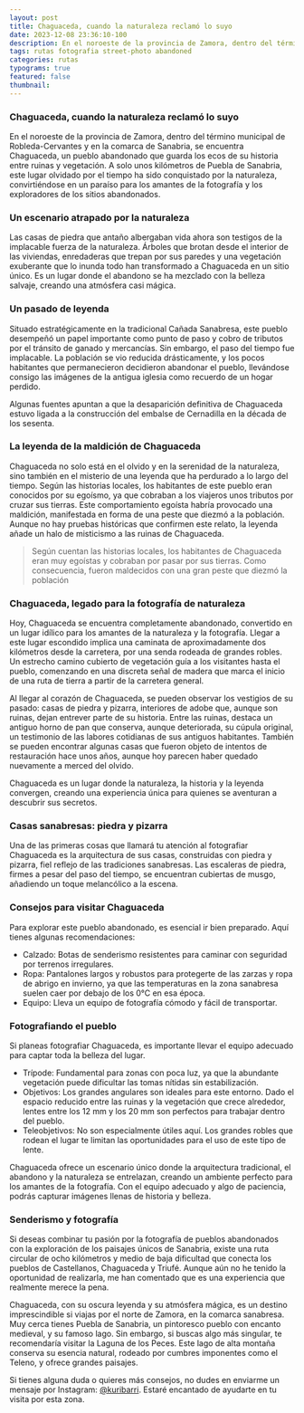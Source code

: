 ```yaml
---
layout: post
title: Chaguaceda, cuando la naturaleza reclamó lo suyo
date: 2023-12-08 23:36:10-100
description: En el noroeste de la provincia de Zamora, dentro del término municipal de Robleda-Cervantes y en la comarca de Sanabria, se encuentra Chaguaceda, un pueblo abandonado que guarda los ecos de su historia entre ruinas y vegetación.
tags: rutas fotografia street-photo abandoned
categories: rutas
typograms: true
featured: false
thumbnail: 
---
```


### Chaguaceda, cuando la naturaleza reclamó lo suyo

En el noroeste de la provincia de Zamora, dentro del término municipal de Robleda-Cervantes y en la comarca de Sanabria, se encuentra Chaguaceda, un pueblo abandonado que guarda los ecos de su historia entre ruinas y vegetación. A solo unos kilómetros de Puebla de Sanabria, este lugar olvidado por el tiempo ha sido conquistado por la naturaleza, convirtiéndose en un paraíso para los amantes de la fotografía y los exploradores de los sitios abandonados.
### Un escenario atrapado por la naturaleza
Las casas de piedra que antaño albergaban vida ahora son testigos de la implacable fuerza de la naturaleza. Árboles que brotan desde el interior de las viviendas, enredaderas que trepan por sus paredes y una vegetación exuberante que lo inunda todo han transformado a Chaguaceda en un sitio único. Es un lugar donde el abandono se ha mezclado con la belleza salvaje, creando una atmósfera casi mágica.

### Un pasado de leyenda
Situado estratégicamente en la tradicional Cañada Sanabresa, este pueblo desempeñó un papel importante como punto de paso y cobro de tributos por el tránsito de ganado y mercancías. Sin embargo, el paso del tiempo fue implacable. La población se vio reducida drásticamente, y los pocos habitantes que permanecieron decidieron abandonar el pueblo, llevándose consigo las imágenes de la antigua iglesia como recuerdo de un hogar perdido.

Algunas fuentes apuntan a que la desaparición definitiva de Chaguaceda estuvo ligada a la construcción del embalse de Cernadilla en la década de los sesenta. 

### La leyenda de la maldición de Chaguaceda
Chaguaceda no solo está en el olvido y en la serenidad de la naturaleza, sino también en el misterio de una leyenda que ha perdurado a lo largo del tiempo. 
Según las historias locales, los habitantes de este pueblo eran conocidos por su egoísmo, ya que cobraban a los viajeros unos tributos por cruzar sus tierras. Este comportamiento egoísta habría provocado una maldición, manifestada en forma de una peste que diezmó a la población. Aunque no hay pruebas históricas que confirmen este relato, la leyenda añade un halo de misticismo a las ruinas de Chaguaceda.

>Según cuentan las historias locales, los habitantes de Chaguaceda eran muy egoístas y cobraban por pasar por sus tierras. Como consecuencia, fueron maldecidos con una gran peste que diezmó la población

### Chaguaceda, legado para la fotografía de naturaleza 
Hoy, Chaguaceda se encuentra completamente abandonado, convertido en un lugar idílico para los amantes de la naturaleza y la fotografía. Llegar a este lugar escondido implica una caminata de aproximadamente dos kilómetros desde la carretera, por una senda rodeada de grandes robles. Un estrecho camino cubierto de vegetación guía a los visitantes hasta el pueblo, comenzando en una discreta señal de madera que marca el inicio de una ruta de tierra a partir de la carretera general.

Al llegar al corazón de Chaguaceda, se pueden observar los vestigios de su pasado: casas de piedra y pizarra, interiores de adobe que, aunque son ruinas, dejan entrever parte de su historia. Entre las ruinas, destaca un antiguo horno de pan que conserva, aunque deteriorada, su cúpula original, un testimonio de las labores cotidianas de sus antiguos habitantes. También se pueden encontrar algunas casas que fueron objeto de intentos de restauración hace unos años, aunque hoy parecen haber quedado nuevamente a merced del olvido.

Chaguaceda es un lugar donde la naturaleza, la historia y la leyenda convergen, creando una experiencia única para quienes se aventuran a descubrir sus secretos.

### Casas sanabresas: piedra y pizarra
Una de las primeras cosas que llamará tu atención al fotografiar Chaguaceda es la arquitectura de sus casas, construidas con piedra y pizarra, fiel reflejo de las tradiciones sanabresas. Las escaleras de piedra, firmes a pesar del paso del tiempo, se encuentran cubiertas de musgo, añadiendo un toque melancólico a la escena.

### Consejos para visitar Chaguaceda
Para explorar este pueblo abandonado, es esencial ir bien preparado. Aquí tienes algunas recomendaciones:
- Calzado: Botas de senderismo resistentes para caminar con seguridad por terrenos irregulares.
- Ropa: Pantalones largos y robustos para protegerte de las zarzas y ropa de abrigo en invierno, ya que las temperaturas en la zona sanabresa suelen caer por debajo de los 0°C en esa época.
- Equipo: Lleva un equipo de fotografía cómodo y fácil de transportar.

### Fotografiando el pueblo
Si planeas fotografiar Chaguaceda, es importante llevar el equipo adecuado para captar toda la belleza del lugar.
- Trípode: Fundamental para zonas con poca luz, ya que la abundante vegetación puede dificultar las tomas nítidas sin estabilización.
- Objetivos: Los grandes angulares son ideales para este entorno. Dado el espacio reducido entre las ruinas y la vegetación que crece alrededor, lentes entre los 12 mm y los 20 mm son perfectos para trabajar dentro del pueblo.
- Teleobjetivos: No son especialmente útiles aquí. Los grandes robles que rodean el lugar te limitan las oportunidades para el uso de este tipo de lente.

Chaguaceda ofrece un escenario único donde la arquitectura tradicional, el abandono y la naturaleza se entrelazan, creando un ambiente perfecto para los amantes de la fotografía. Con el equipo adecuado y algo de paciencia, podrás capturar imágenes llenas de historia y belleza.

### Senderismo y fotografía
Si deseas combinar tu pasión por la fotografía de pueblos abandonados con la exploración de los paisajes únicos de Sanabria, existe una ruta circular de ocho kilómetros y medio de baja dificultad que conecta los pueblos de Castellanos, Chaguaceda y Triufé. Aunque aún no he tenido la oportunidad de realizarla, me han comentado que es una experiencia que realmente merece la pena.

Chaguaceda, con su oscura leyenda y su atmósfera mágica, es un destino imprescindible si viajas por el norte de Zamora, en la comarca sanabresa. Muy cerca tienes Puebla de Sanabria, un pintoresco pueblo con encanto medieval, y su famoso lago. Sin embargo, si buscas algo más singular, te recomendaría visitar la Laguna de los Peces. Este lago de alta montaña conserva su esencia natural, rodeado por cumbres imponentes como el Teleno, y ofrece grandes paisajes.

Si tienes alguna duda o quieres más consejos, no dudes en enviarme un mensaje por Instagram: [@kuribarri](https://instagram.com/kuribarri). Estaré encantado de ayudarte en tu visita por esta zona.

